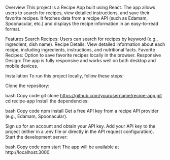 Overview
This project is a Recipe App built using React. The app allows users to search for recipes, view detailed instructions, and save their favorite recipes. It fetches data from a recipe API (such as Edamam, Spoonacular, etc.) and displays the recipe information in an easy-to-read format.

Features
Search Recipes: Users can search for recipes by keyword (e.g., ingredient, dish name).
Recipe Details: View detailed information about each recipe, including ingredients, instructions, and nutritional facts.
Favorite Recipes: Option to save favorite recipes locally in the browser.
Responsive Design: The app is fully responsive and works well on both desktop and mobile devices.


Installation
To run this project locally, follow these steps:

Clone the repository:

bash
Copy code
git clone https://github.com/yourusername/recipe-app.git
cd recipe-app
Install the dependencies:

bash
Copy code
npm install
Get a free API key from a recipe API provider (e.g., Edamam, Spoonacular).

Sign up for an account and obtain your API key.
Add your API key to the project (either in a .env file or directly in the API request configuration).
Start the development server:

bash
Copy code
npm start
The app will be available at http://localhost:3000.
